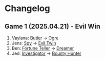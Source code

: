 # Changelog

## Game 1 (2025.04.21) - Evil Win

1. Vaylana: [Butler](https://wiki.bloodontheclocktower.com/Butler) -> [Ogre](https://wiki.bloodontheclocktower.com/Ogre)
2. Jens: [Spy](https://wiki.bloodontheclocktower.com/Spy) -> [Evil Twin](https://wiki.bloodontheclocktower.com/Evil_Twin)
3. Ben: [Fortune Teller](https://wiki.bloodontheclocktower.com/Fortune_Teller) -> [Dreamer](https://wiki.bloodontheclocktower.com/Dreamer)
4. Jed: [Investigator](https://wiki.bloodontheclocktower.com/Investigator) -> [Bounty Hunter](https://wiki.bloodontheclocktower.com/Bounty_Hunter)
